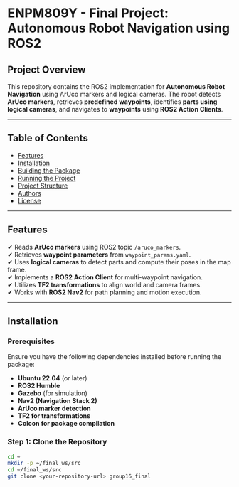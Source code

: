 # ENPM809Y - Final Project: Autonomous Robot Navigation using ROS2

## **Project Overview**
This repository contains the ROS2 implementation for **Autonomous Robot Navigation** using ArUco markers and logical cameras. The robot detects **ArUco markers**, retrieves **predefined waypoints**, identifies **parts using logical cameras**, and navigates to **waypoints** using **ROS2 Action Clients**.

---

## **Table of Contents**
- [Features](#features)
- [Installation](#installation)
- [Building the Package](#building-the-package)
- [Running the Project](#running-the-project)
- [Project Structure](#project-structure)
- [Authors](#authors)
- [License](#license)

---

## **Features**
✔ Reads **ArUco markers** using ROS2 topic `/aruco_markers`.  
✔ Retrieves **waypoint parameters** from `waypoint_params.yaml`.  
✔ Uses **logical cameras** to detect parts and compute their poses in the map frame.  
✔ Implements a **ROS2 Action Client** for multi-waypoint navigation.  
✔ Utilizes **TF2 transformations** to align world and camera frames.  
✔ Works with **ROS2 Nav2** for path planning and motion execution.  

---

## **Installation**
### **Prerequisites**
Ensure you have the following dependencies installed before running the package:
- **Ubuntu 22.04** (or later)
- **ROS2 Humble**
- **Gazebo** (for simulation)
- **Nav2 (Navigation Stack 2)**
- **ArUco marker detection**
- **TF2 for transformations**
- **Colcon for package compilation**

### **Step 1: Clone the Repository**
```bash
cd ~
mkdir -p ~/final_ws/src
cd ~/final_ws/src
git clone <your-repository-url> group16_final
